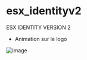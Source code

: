 # esx_identityv2
ESX IDENTITY VERSION 2
+ Animation sur le logo

![image](https://i.goopics.net/3e73o0.png)
